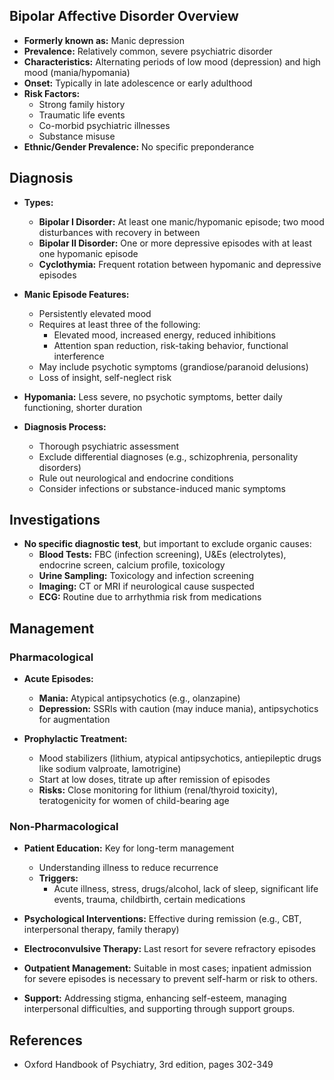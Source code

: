 ## Bipolar Affective Disorder Overview

- **Formerly known as:** Manic depression
- **Prevalence:** Relatively common, severe psychiatric disorder
- **Characteristics:** Alternating periods of low mood (depression) and high mood (mania/hypomania)
- **Onset:** Typically in late adolescence or early adulthood
- **Risk Factors:** 
  - Strong family history
  - Traumatic life events
  - Co-morbid psychiatric illnesses
  - Substance misuse
- **Ethnic/Gender Prevalence:** No specific preponderance

## Diagnosis

- **Types:**
  - **Bipolar I Disorder:** At least one manic/hypomanic episode; two mood disturbances with recovery in between
  - **Bipolar II Disorder:** One or more depressive episodes with at least one hypomanic episode
  - **Cyclothymia:** Frequent rotation between hypomanic and depressive episodes

- **Manic Episode Features:**
  - Persistently elevated mood
  - Requires at least three of the following:
    - Elevated mood, increased energy, reduced inhibitions
    - Attention span reduction, risk-taking behavior, functional interference
  - May include psychotic symptoms (grandiose/paranoid delusions)
  - Loss of insight, self-neglect risk

- **Hypomania:** Less severe, no psychotic symptoms, better daily functioning, shorter duration

- **Diagnosis Process:**
  - Thorough psychiatric assessment
  - Exclude differential diagnoses (e.g., schizophrenia, personality disorders)
  - Rule out neurological and endocrine conditions
  - Consider infections or substance-induced manic symptoms

## Investigations 

- **No specific diagnostic test**, but important to exclude organic causes:
  - **Blood Tests:** FBC (infection screening), U&Es (electrolytes), endocrine screen, calcium profile, toxicology
  - **Urine Sampling:** Toxicology and infection screening
  - **Imaging:** CT or MRI if neurological cause suspected
  - **ECG:** Routine due to arrhythmia risk from medications

## Management

### Pharmacological

- **Acute Episodes:**
  - **Mania:** Atypical antipsychotics (e.g., olanzapine)
  - **Depression:** SSRIs with caution (may induce mania), antipsychotics for augmentation

- **Prophylactic Treatment:**
  - Mood stabilizers (lithium, atypical antipsychotics, antiepileptic drugs like sodium valproate, lamotrigine)
  - Start at low doses, titrate up after remission of episodes
  - **Risks:** Close monitoring for lithium (renal/thyroid toxicity), teratogenicity for women of child-bearing age

### Non-Pharmacological

- **Patient Education:** Key for long-term management
  - Understanding illness to reduce recurrence
  - **Triggers:** 
    - Acute illness, stress, drugs/alcohol, lack of sleep, significant life events, trauma, childbirth, certain medications

- **Psychological Interventions:** Effective during remission (e.g., CBT, interpersonal therapy, family therapy)

- **Electroconvulsive Therapy:** Last resort for severe refractory episodes

- **Outpatient Management:** Suitable in most cases; inpatient admission for severe episodes is necessary to prevent self-harm or risk to others.

- **Support:** Addressing stigma, enhancing self-esteem, managing interpersonal difficulties, and supporting through support groups.

## References

- Oxford Handbook of Psychiatry, 3rd edition, pages 302-349